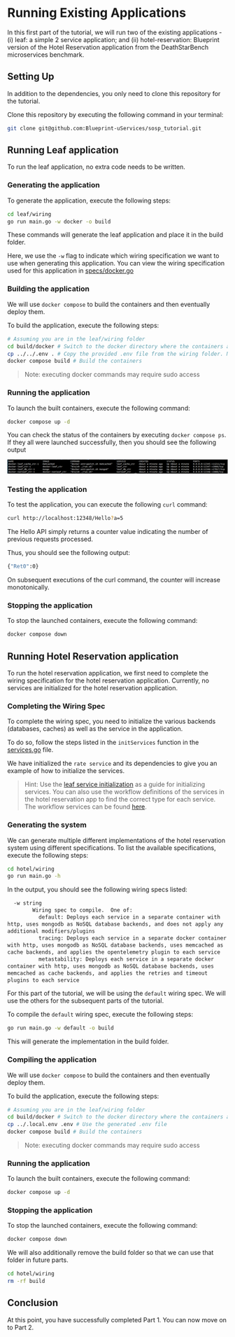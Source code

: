 # Running Existing Applications

In this first part of the tutorial, we will run two of the existing applications - (i) leaf: a simple 2 service application; and (ii) hotel-reservation: Blueprint version of the Hotel Reservation application from the DeathStarBench microservices benchmark.

## Setting Up

In addition to the dependencies, you only need to clone this repository for the tutorial. 

Clone this repository by executing the following command in your terminal:

```bash
git clone git@github.com:Blueprint-uServices/sosp_tutorial.git
```

## Running Leaf application

To run the leaf application, no extra code needs to be written. 

### Generating the application

To generate the application, execute the following steps:

```bash
cd leaf/wiring
go run main.go -w docker -o build
```

These commands will generate the leaf application and place it in the build folder.

Here, we use the `-w` flag to indicate which wiring specification we want to use when generating this application. You can view the wiring specification used for this application in [specs/docker.go](./leaf/wiring/specs/docker.go)

### Building the application

We will use `docker compose` to build the containers and then eventually deploy them.

To build the application, execute the following steps:

```bash
# Assuming you are in the leaf/wiring folder
cd build/docker # Switch to the docker directory where the containers are
cp ../../.env . # Copy the provided .env file from the wiring folder. Note that we are not using the generated .env file for simplicity.
docker compose build # Build the containers
```

> Note: executing docker commands may require sudo access

### Running the application

To launch the built containers, execute the following command:

```bash
docker compose up -d
```

You can check the status of the containers by executing `docker compose ps`. If they all were launched successfully, then you should see the following output

![image info](./outputs/leaf_ps.png)

### Testing the application

To test the application, you can execute the following `curl` command:

```bash
curl http://localhost:12348/Hello?a=5
```

The Hello API simply returns a counter value indicating the number of previous requests processed.

Thus, you should see the following output:

```bash
{"Ret0":0}
```

On subsequent executions of the curl command, the counter will increase monotonically.

### Stopping the application

To stop the launched containers, execute the following command:

```bash
docker compose down
```

## Running Hotel Reservation application

To run the hotel reservation application, we first need to complete the wiring specification for the hotel reservation application. Currently, no services are initialized for the hotel reservation application.

### Completing the Wiring Spec

To complete the wiring spec, you need to initialize the various backends (databases, caches) as well as the service in the application.

To do so, follow the steps listed in the `initServices` function in the [services.go](./hotel/wiring/specs/services.go) file.

We have initialized the `rate service` and its dependencies to give you an example of how to initialize the services.

> Hint: Use the [leaf service initialization](./leaf/wiring/specs/docker.go) as a guide for initializing services. You can also use the workflow definitions of the services in the hotel reservation app to find the correct type for each service. The workflow services can be found [here](https://github.com/Blueprint-uServices/blueprint/tree/main/examples/dsb_hotel/workflow/hotelreservation).

### Generating the system

We can generate multiple different implementations of the hotel reservation system using different specifications. To list the available specifications, execute the following steps:

```bash
cd hotel/wiring
go run main.go -h
```

In the output, you should see the following wiring specs listed:

```
  -w string
    	Wiring spec to compile.  One of:
    	  default: Deploys each service in a separate container with http, uses mongodb as NoSQL database backends, and does not apply any additional modifiers/plugins
    	  tracing: Deploys each service in a separate docker container with http, uses mongodb as NoSQL database backends, uses memcached as cache backends, and applies the opentelemetry plugin to each service
    	  metastability: Deploys each service in a separate docker container with http, uses mongodb as NoSQL database backends, uses memcached as cache backends, and applies the retries and timeout plugins to each service

```

For this part of the tutorial, we will be using the `default` wiring spec. We will use the others for the subsequent parts of the tutorial.

To compile the `default` wiring spec, execute the following steps:

```bash
go run main.go -w default -o build
```

This will generate the implementation in the build folder.

### Compiling the application

We will use `docker compose` to build the containers and then eventually deploy them.

To build the application, execute the following steps:

```bash
# Assuming you are in the leaf/wiring folder
cd build/docker # Switch to the docker directory where the containers are
cp ../.local.env .env # Use the generated .env file
docker compose build # Build the containers
```

> Note: executing docker commands may require sudo access

### Running the application

To launch the built containers, execute the following command:

```bash
docker compose up -d
```

### Stopping the application

To stop the launched containers, execute the following command:

```bash
docker compose down
```

We will also additionally remove the build folder so that we can use that folder in future parts.

```bash
cd hotel/wiring
rm -rf build
```

## Conclusion

At this point, you have successfully completed Part 1. You can now move on to Part 2.
